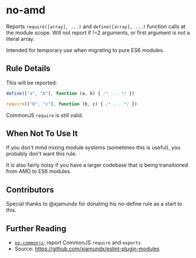 # no-amd

Reports `require([array], ...)` and `define([array], ...)` function calls at the
module scope. Will not report if !=2 arguments, or first argument is not a literal array.

Intended for temporary use when migrating to pure ES6 modules.

## Rule Details

This will be reported:

```js
define(["a", "b"], function (a, b) { /* ... */ })

require(["b", "c"], function (b, c) { /* ... */ })
```

CommonJS `require` is still valid.

## When Not To Use It

If you don't mind mixing module systems (sometimes this is useful), you probably
don't want this rule.

It is also fairly noisy if you have a larger codebase that is being transitioned
from AMD to ES6 modules.

## Contributors

Special thanks to @xjamundx for donating his no-define rule as a start to this.

## Further Reading

- [`no-commonjs`](./no-commonjs.md): report CommonJS `require` and `exports`
- Source: https://github.com/xjamundx/eslint-plugin-modules
